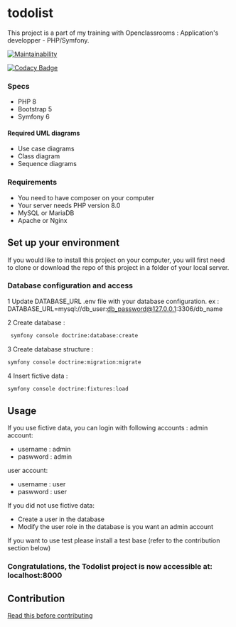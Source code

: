 # todolist
This project is a part of my training with Openclassrooms : Application's developper - PHP/Symfony.

[![Maintainability](https://api.codeclimate.com/v1/badges/1c717b0f9404a6163203/maintainability)](https://codeclimate.com/github/jadwana/todolist/maintainability)

[![Codacy Badge](https://app.codacy.com/project/badge/Grade/f037ea5119a34907b4a73936a21af030)](https://app.codacy.com/gh/jadwana/todolist/dashboard?utm_source=gh&utm_medium=referral&utm_content=&utm_campaign=Badge_grade)
### Specs
*	PHP 8
*	Bootstrap 5
*	Symfony 6

#### Required UML diagrams
*	Use case diagrams
*	Class diagram
*	Sequence diagrams

### Requirements

*	You need to have composer on your computer
*	Your server needs PHP version 8.0
*	MySQL or MariaDB
*	Apache or Nginx

## Set up your environment
If you would like to install this project on your computer, you will first need to clone or download the repo of this project in a folder of your local server.


### Database configuration and access
1 Update DATABASE_URL .env file with your database configuration. 
ex : DATABASE_URL=mysql://db_user:db_password@127.0.0.1:3306/db_name

2 Create database :
```bash
 symfony console doctrine:database:create
```

3 Create database structure : 
```bash
symfony console doctrine:migration:migrate
```
4 Insert fictive data : 
```bash
symfony console doctrine:fixtures:load
```
## Usage
If you use fictive data, you can login with following accounts :
admin account:
* username : admin
* paswword : admin

user account:
* username : user
* paswword : user

If you did not use fictive data:

* Create a user in the database
* Modify the user role in the database is you want an admin account

If you want to use test please install a test base (refer to the contribution section below)

### Congratulations, the Todolist project is now accessible at: localhost:8000

## Contribution

[Read this before contributing](https://github.com/jadwana/todolist/contribution.md)
